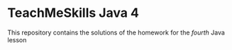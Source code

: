 # TeachMeSkills Java 4
This repository contains the solutions of the homework for the _fourth_ Java lesson
